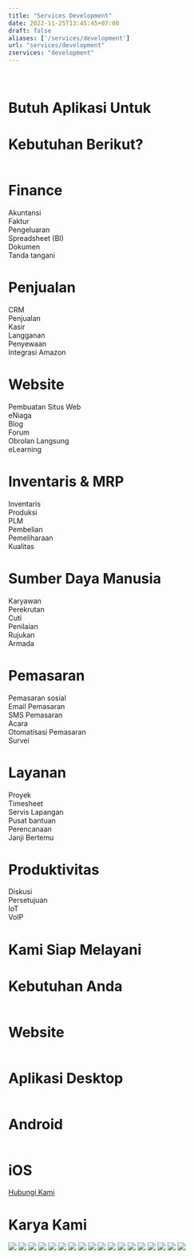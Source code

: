```yaml
---
title: "Services Development"
date: 2022-11-25T13:45:45+07:00
draft: false
aliases: ['/services/development']
url: "services/development"
zservices: "development"
---
```


<header>
    <div>
      <img class="zalepik-development" src="https://mzainulmuttaqin.github.io/Zalepik_Images/img-service-header-development-sm.png" alt="" srcset="">
    </div>
  </header>
  <!-- End Header -->
  <!-- Main -->
  <main id="services">
    <div id="development-services" class="">
      <div class="grid grid-cols-12 text-center">
        <div id="title_header" class="zalepik_wrap_large_area lg:pb-20 pb-20">
            <h1 class="col-start-1 col-end-13 zalepik_title_border sm:mb-2 mb-0 zalepik_title_shadow_2 no_after" title="Butuh Aplikasi Untuk">Butuh Aplikasi Untuk</h1>
            <h1 class="col-start-1 col-end-13 zalepik_title_border text-green-500 zalepik_title_shadow" title="Kebutuhan Berikut?">Kebutuhan Berikut?</h1>
        </div>
      </div>
      <div class="grid sm:grid-cols-4 grid-cols-2 gap-2 bg-cyan_gray sm:p-8 p-2 sm:mx-10 mx-2 rounded-3xl">
        <div class="bg-white rounded-lg">
          <div>
            <img class="rounded-none" src="https://mzainulmuttaqin.github.io/Zalepik_Images/icons/icon-fance.svg" alt="">
          </div>
          <div>
            <h1>
              <b>Finance</b>
            </h1>
            <div>
              <div>Akuntansi</div>
              <div>Faktur</div>
              <div>Pengeluaran</div>
              <div>Spreadsheet (BI)</div>
              <div>Dokumen</div>
              <div>Tanda tangani</div>
            </div>
          </div>
        </div>
        <div class="bg-white rounded-lg">
          <div>
            <img class="rounded-none" src="https://mzainulmuttaqin.github.io/Zalepik_Images/icons/icon-shop.svg" alt="">
          </div>
          <div>
            <h1>
              <b>Penjualan</b>
            </h1>
            <div>
              <div>CRM</div>
              <div>Penjualan</div>
              <div>Kasir</div>
              <div>Langganan</div>
              <div>Penyewaan</div>
              <div>Integrasi Amazon</div>
            </div>
          </div>
        </div>
        <div class="bg-white rounded-lg">
          <div>
            <img class="rounded-none" src="https://mzainulmuttaqin.github.io/Zalepik_Images/icons/icon-web.svg" alt="">
          </div>
          <div>
            <h1>
              <b>Website</b>
            </h1>
            <div>
              <div>Pembuatan Situs Web</div>
              <div>eNiaga</div>
              <div>Blog</div>
              <div>Forum</div>
              <div>Obrolan Langsung</div>
              <div>eLearning</div>
            </div>
          </div>
        </div>
        <div class="bg-white rounded-lg">
          <div>
            <img class="rounded-none" src="https://mzainulmuttaqin.github.io/Zalepik_Images/icons/icon-manufacture.svg" alt="">
          </div>
          <div>
            <h1>
              <b>Inventaris & MRP</b>
            </h1>
            <div>
              <div>Inventaris</div>
              <div>Produksi</div>
              <div>PLM</div>
              <div>Pembelian</div>
              <div>Pemeliharaan</div>
              <div>Kualitas</div>
            </div>
          </div>
        </div>
        <div class="bg-white rounded-lg">
          <div>
            <img class="rounded-none" src="https://mzainulmuttaqin.github.io/Zalepik_Images/icons/icon-organization.svg" alt="">
          </div>
          <div>
            <h1>
              <b>Sumber Daya Manusia</b>
            </h1>
            <div>
              <div>Karyawan</div>
              <div>Perekrutan</div>
              <div>Cuti</div>
              <div>Penilaian</div>
              <div>Rujukan</div>
              <div>Armada</div>
            </div>
          </div>
        </div>
        <div class="bg-white rounded-lg">
          <div>
            <img class="rounded-none" src="https://mzainulmuttaqin.github.io/Zalepik_Images/icons/icon-share.svg" alt="">
          </div>
          <div>
            <h1>
              <b>Pemasaran</b>
            </h1>
            <div>
              <div>Pemasaran sosial</div>
              <div>Email Pemasaran</div>
              <div>SMS Pemasaran</div>
              <div>Acara</div>
              <div>Otomatisasi Pemasaran</div>
              <div>Survei</div>
            </div>
          </div>
        </div>
        <div class="bg-white rounded-lg">
          <div>
            <img class="rounded-none" src="https://mzainulmuttaqin.github.io/Zalepik_Images/icons/icon-service.svg" alt="">
          </div>
          <div>
            <h1>
              <b>Layanan</b>
            </h1>
            <div>
              <div>Proyek</div>
              <div>Timesheet</div>
              <div>Servis Lapangan</div>
              <div>Pusat bantuan</div>
              <div>Perencanaan</div>
              <div>Janji Bertemu</div>
            </div>
          </div>
        </div>
        <div class="bg-white rounded-lg">
          <div>
            <img class="rounded-none" src="https://mzainulmuttaqin.github.io/Zalepik_Images/icons/icon-trafic.svg" alt="">
          </div>
          <div>
            <h1>
              <b>Produktivitas</b>
            </h1>
            <div>
              <div>Diskusi</div>
              <div>Persetujuan</div>
              <div>IoT</div>
              <div>VoIP</div>
            </div>
          </div>
        </div>
      </div>
    </div>
    <div>
      <div class="grid grid-cols-12 text-center">
        <div id="title_header" class="zalepik_wrap_large_area lg:pb-20 pb-20">
            <h1 class="col-start-1 col-end-13 zalepik_title_border sm:mb-2 mb-0 zalepik_title_shadow_2 no_after" title="Kami Siap Melayani">Kami Siap Melayani</h1>
            <h1 class="col-start-1 col-end-13 zalepik_title_border text-green-500 zalepik_title_shadow" title="Kebutuhan Anda">Kebutuhan Anda</h1>
        </div>
      </div>
      <div id="software" class="grid sm:grid-cols-4 grid-cols-2 gap-2 bg-cyan_gray sm:p-8 p-2 sm:mx-10 mx-2 rounded-3xl text-center">
        <div class="bg-white rounded-3xl">
          <div>
            <img class="rounded-none" src="https://mzainulmuttaqin.github.io/Zalepik_Images/icons/icon-web.svg" alt="">
          </div>
          <div>
            <h1>
              <b>Website</b>
            </h1>
          </div>
        </div>
        <div class="bg-white rounded-3xl">
          <div>
            <img class="rounded-none" src="https://mzainulmuttaqin.github.io/Zalepik_Images/icons/icon-desktop.svg" alt="">
          </div>
          <div>
            <h1>
              <b>Aplikasi Desktop</b>
            </h1>
          </div>
        </div>
        <div class="bg-white rounded-3xl">
          <div>
            <img class="rounded-none" src="https://mzainulmuttaqin.github.io/Zalepik_Images/icons/icon-android.svg" alt="">
          </div>
          <div>
            <h1>
              <b>Android</b>
            </h1>
          </div>
        </div>
        <div class="bg-white rounded-3xl">
          <div>
            <img class="rounded-none" src="https://mzainulmuttaqin.github.io/Zalepik_Images/icons/icon-iOS.svg" alt="">
          </div>
          <div>
            <h1>
              <b>iOS</b>
            </h1>
          </div>
        </div>
        <div class="grid col-end-3 col-start-1 sm:col-end-5 relative h-24">
          <a href="../../hubungi/" class="zalepik_hubungi zalepik_button_blue absolute top-0 py-4 px-10 mb-64 mx-auto inset-x-0 w-56 text-center rounded-lg zalepik_index9">Hubungi Kami</a>
        </div>
      </div>
<!--
      <div class="grid grid-cols-12 text-center">
        <div id="title_header" class="zalepik_wrap_large_area lg:pb-20 pb-20">
            <h1 class="col-start-1 col-end-13 zalepik_title_border sm:mb-2 mb-0 zalepik_title_shadow_2 no_after" title="Tools dan Teknologi">Tools dan Teknologi</h1>
            <h1 class="col-start-1 col-end-13 zalepik_title_border text-green-500 zalepik_title_shadow" title="Favorit Kami">Favorit Kami</h1>
        </div>
      </div>
      <div id="" class="grid grid-cols-2 bg-cyan_gray rounded-3xl overflow-hidden sm:p-8 p-2 sm:mx-10 mx-2 text-center">
        <div class="rounded-l-3xl bg-white">
          <div>
            <img class="rounded-none" src="https://mzainulmuttaqin.github.io/Zalepik_Images/img_skill_tools_code.png" alt="">
          </div>
        </div>
        <div class="rounded-r-3xl bg-white">
          <div>
            <img class="rounded-none" src="https://mzainulmuttaqin.github.io/Zalepik_Images/img_skill_tools_design.png" alt="">
          </div>
        </div>
      </div>
    </div>-->
    <!-- Portfolio -->
    <div class="grid grid-cols-12 text-center">
      <div id="title_header" class="zalepik_wrap_large_area lg:pb-20 pb-20">
          <h1 class="col-start-1 col-end-13 zalepik_title_border zalepik_title_shadow_2" title="Karya Kami">Karya Kami</h1>
      </div>
    </div>
    <!--<div class="zalepik_wrap_title_section">
      <div id="galery_portfolios" class="zalepik_galery">
        <a href="https://www.behance.net/gallery/119182661/USG-Website"
          class="zalepik_galery mb-12 col-start-2 col-end-12 block" target="_blank">
          <img class="zalepik_image_galery w-full md:block hidden" src="https://mzainulmuttaqin.github.io/Zalepik_Images/portfolio/zalepik_portfolio_usg.png">
          <img class="zalepik_image_galery w-full block md:hidden"
            src="https://mzainulmuttaqin.github.io/Zalepik_Images/portfolio/zalepik_portfolio_usg_sm.png">
        </a>
        <a href="https://www.behance.net/gallery/122360945/Try-It-IRO-Color-Inspect-Zalepik-NyanDevId"
          class="zalepik_galery mb-12 col-start-2 col-end-12 block" target="_blank">
          <img class="zalepik_image_galery w-full md:block hidden" src="https://mzainulmuttaqin.github.io/Zalepik_Images/portfolio/zalepik_portfolio_iro.png">
          <img class="zalepik_image_galery w-full block md:hidden"
            src="https://mzainulmuttaqin.github.io/Zalepik_Images/portfolio/zalepik_portfolio_iro_sm.png">
        </a>
        <a href="https://www.behance.net/gallery/122363789/Zenvideo-Redesign-Levideo-Website-By-Zalepik"
          class="zalepik_galery mb-12 col-start-2 col-end-12 block" target="_blank">
          <img class="zalepik_image_galery w-full md:block hidden"
            src="https://mzainulmuttaqin.github.io/Zalepik_Images/portfolio/zalepik_portfolio_zenvideo.png">
          <img class="zalepik_image_galery w-full block md:hidden"
            src="https://mzainulmuttaqin.github.io/Zalepik_Images/portfolio/zalepik_portfolio_zenvideo_sm.png">
        </a>
      </div>
    </div>-->
    <div class="grid grid-cols-12 text-center zalepik-img-list">
      <img class="col-start-1 col-end-13" src="https://mzainulmuttaqin.github.io/Zalepik_Images/img-service-uiux-full-growcer.png">
      <img class="col-start-1 col-end-13" src="https://mzainulmuttaqin.github.io/Zalepik_Images/img-service-uiux-full-usg-cover.png">
      <img class="col-start-1 col-end-13" src="https://mzainulmuttaqin.github.io/Zalepik_Images/img-service-uiux-full-usg-1.png">
      <img class="col-start-1 col-end-13" src="https://mzainulmuttaqin.github.io/Zalepik_Images/img-service-uiux-full-radyalabs.png">
      <img class="col-start-1 col-end-7" src="https://mzainulmuttaqin.github.io/Zalepik_Images/img-service-uiux-full-cocolette.png">
      <img class="col-start-7 col-end-13" src="https://mzainulmuttaqin.github.io/Zalepik_Images/img-service-uiux-full-usg-2.png">
      <img class="col-start-1 col-end-7" src="https://mzainulmuttaqin.github.io/Zalepik_Images/img-service-uiux-full-zenvidio-login.png">
      <img class="col-start-7 col-end-13" src="https://mzainulmuttaqin.github.io/Zalepik_Images/img-service-uiux-full-dribbble-send-request.png">
      <img class="col-start-1 col-end-7" src="https://mzainulmuttaqin.github.io/Zalepik_Images/img-service-uiux-full-zalepik_website.png">
      <img class="col-start-7 col-end-13" src="https://mzainulmuttaqin.github.io/Zalepik_Images/img-service-uiux-full-zhop-dashboard.png">
      <img class="col-start-1 col-end-7" src="https://mzainulmuttaqin.github.io/Zalepik_Images/img-service-uiux-full-todo-list.png">
      <img class="col-start-7 col-end-13" src="https://mzainulmuttaqin.github.io/Zalepik_Images/img-service-uiux-full-zhop.png">
      <img class="col-start-1 col-end-13" src="https://mzainulmuttaqin.github.io/Zalepik_Images/img-service-uiux-full-zenvidio.png">
      <img class="col-start-1 col-end-13" src="https://mzainulmuttaqin.github.io/Zalepik_Images/img-service-uiux-full-iro.png">
      <img class="col-start-1 col-end-7" src="https://mzainulmuttaqin.github.io/Zalepik_Images/img-service-uiux-full-growcer-color-palette.png">
      <img class="col-start-7 col-end-13" src="https://mzainulmuttaqin.github.io/Zalepik_Images/img-service-uiux-full-growcer-mobile.png">
      <img class="col-start-1 col-end-13" src="https://mzainulmuttaqin.github.io/Zalepik_Images/img-service-uiux-full-growcer-desktop.png">
      <img class="rounded-and-more sm:mt-16 mt-4 mb-16 sm:mb-56 sm:col-start-2 sm:col-end-12 col-start-1 col-end-13" src="https://mzainulmuttaqin.github.io/Zalepik_Images/img-service-close-content-masih-ada-lagi.png">
</div>
  </main>
  <!-- End Main -->